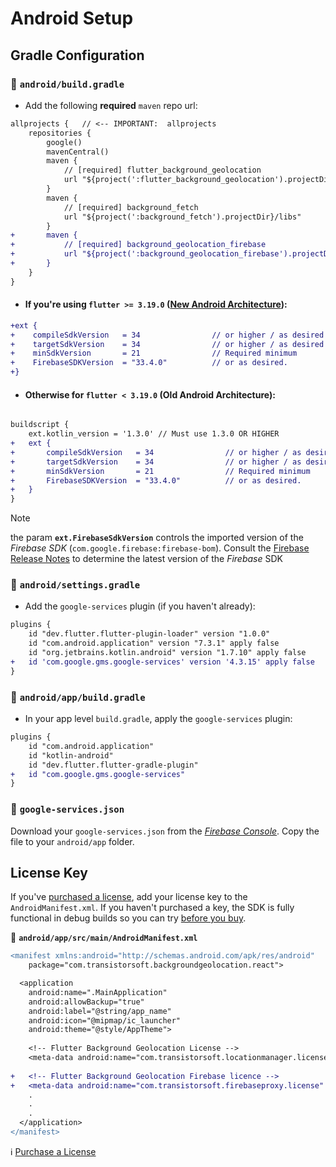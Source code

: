 # Android Setup

## Gradle Configuration

### :open_file_folder: **`android/build.gradle`**

- Add the following **required** `maven` repo url:

```diff
allprojects {   // <-- IMPORTANT:  allprojects
    repositories {
        google()
        mavenCentral()
        maven {
            // [required] flutter_background_geolocation
            url "${project(':flutter_background_geolocation').projectDir}/libs"
        }
        maven {
            // [required] background_fetch
            url "${project(':background_fetch').projectDir}/libs"
        }
+       maven {
+           // [required] background_geolocation_firebase
+           url "${project(':background_geolocation_firebase').projectDir}/libs"
+       }
    }
}
```

- #### If you're using `flutter >= 3.19.0` ([New Android Architecture](https://docs.flutter.dev/release/breaking-changes/flutter-gradle-plugin-apply)):

```diff
+ext {
+    compileSdkVersion   = 34                // or higher / as desired
+    targetSdkVersion    = 34                // or higher / as desired
+    minSdkVersion       = 21                // Required minimum
+    FirebaseSDKVersion  = "33.4.0"          // or as desired.
+}
```

- #### Otherwise for `flutter < 3.19.0` (Old Android Architecture):

```diff

buildscript {
    ext.kotlin_version = '1.3.0' // Must use 1.3.0 OR HIGHER
+   ext {
+       compileSdkVersion   = 34                // or higher / as desired
+       targetSdkVersion    = 34                // or higher / as desired
+       minSdkVersion       = 21                // Required minimum
+       FirebaseSDKVersion  = "33.4.0"          // or as desired.
+   }
}
```

> [!NOTE]  
> the param __`ext.FirebaseSdkVersion`__ controls the imported version of the *Firebase SDK* (`com.google.firebase:firebase-bom`).  Consult the [Firebase Release Notes](https://firebase.google.com/support/release-notes/android?_gl=1*viqpog*_up*MQ..*_ga*MTE1NjI2MDkuMTcyOTA4ODY0MQ..*_ga_CW55HF8NVT*MTcyOTA4ODY0MS4xLjAuMTcyOTA4ODY0MS4wLjAuMA..#latest_sdk_versions) to determine the latest version of the *Firebase* SDK



### :open_file_folder: **`android/settings.gradle`**
- Add the `google-services` plugin (if you haven't already):

```diff
plugins {
    id "dev.flutter.flutter-plugin-loader" version "1.0.0"
    id "com.android.application" version "7.3.1" apply false
    id "org.jetbrains.kotlin.android" version "1.7.10" apply false
+   id 'com.google.gms.google-services' version '4.3.15' apply false    // Or any desired version.
}
```

### :open_file_folder: **`android/app/build.gradle`**
- In your app level `build.gradle`, apply the `google-services` plugin:

```diff
plugins {
    id "com.android.application"
    id "kotlin-android"
    id "dev.flutter.flutter-gradle-plugin"
+   id "com.google.gms.google-services"
}
```

### :open_file_folder: **`google-services.json`**

Download your `google-services.json` from the [*Firebase Console*](https://console.firebase.google.com).  Copy the file to your `android/app` folder.

## License Key

If you've [purchased a license](https://shop.transistorsoft.com/products/background-geolocation-firebase), add your license key to the `AndroidManifest.xml`.  If you haven't purchased a key, the SDK is fully functional in debug builds so you can try [before you buy](https://shop.transistorsoft.com/products/background-geolocation-firebase).

:open_file_folder: **`android/app/src/main/AndroidManifest.xml`**

```diff
<manifest xmlns:android="http://schemas.android.com/apk/res/android"
    package="com.transistorsoft.backgroundgeolocation.react">

  <application
    android:name=".MainApplication"
    android:allowBackup="true"
    android:label="@string/app_name"
    android:icon="@mipmap/ic_launcher"
    android:theme="@style/AppTheme">
    
    <!-- Flutter Background Geolocation License -->
    <meta-data android:name="com.transistorsoft.locationmanager.license" android:value="YOUR_BACKGROUND_GEOLOCATION_LICENSE" />
    
+   <!-- Flutter Background Geolocation Firebase licence -->
+   <meta-data android:name="com.transistorsoft.firebaseproxy.license" android:value="YOUR_LICENCE_KEY_HERE" />
    .
    .
    .
  </application>
</manifest>

```

:information_source: [Purchase a License](https://shop.transistorsoft.com/products/background-geolocation-firebase)
